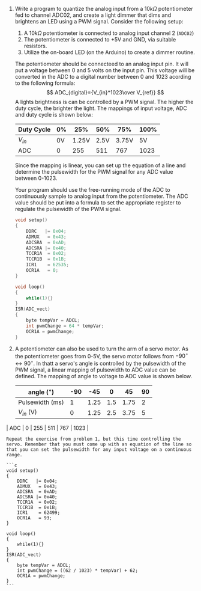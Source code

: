 1.  Write a program to quantize the analog input from a $10k\Omega$ potentiometer fed to channel ADC02, and create a light dimmer that dims and brightens an LED using a PWM signal. Consider the following setup:

    1.  A $10k\Omega$ potentiometer is connected to analog input channel 2 (`ADC02`)
    2.  The potentiometer is connected to +5V and GND, via suitable resistors.
    3.  Utilize the on-board LED (on the Arduino) to create a dimmer routine.

    The potentiometer should be connecteed to an analog input pin. It will put a voltage between 0 and 5 volts on the input pin. This voltage will be converted in the ADC to a digital number between 0 and 1023 acording to the following formula:
    $$
    ADC_{digital}={V_{in}*1023\over V_{ref}}
    $$
    A lights brightness is can be controlled by a PWM signal. The higher the duty cycle, the brighter the light. The mappings of input voltage, ADC and duty cycle is shown below:

    | Duty Cycle | 0%   | 25%   | 50%  | 75%   | 100% |
    | ---------- | ---- | ----- | ---- | ----- | ---- |
    | $V_{in}$   | 0V   | 1.25V | 2.5V | 3.75V | 5V   |
    | ADC        | 0    | 255   | 511  | 767   | 1023 |

    Since the mapping is linear, you can set up the equation of a line and determine the pulsewidth for the PWM signal for any ADC value between 0-1023. 

    Your program should use the free-running mode of the ADC to continuously sample to analog input from the potentiometer. The ADC value should be put into a formula to set the appropriate register to regulate the pulsewidth of the PWM signal.

    ```c
    void setup()
    {
        DDRC   |= 0x04;
        ADMUX   = 0x43;
        ADCSRA  = 0xAD;
        ADCSRA |= 0x40;
        TCCR1A  = 0x02;
        TCCR1B  = 0x1B;
        ICR1    = 62535;
        OCR1A   = 0;
    }
    
    void loop()
    {
        while(1){}
    }
    ISR(ADC_vect)
    {
        byte tempVar = ADCL;
        int pwmChange = 64 * tempVar;
    	OCR1A = pwmChange;
    }
    ```

2.  A potentiometer can also be used to turn the arm of a servo motor. As the potentiometer goes from 0-5V, the servo motor follows from $-90^\circ\leftrightarrow90^\circ$. In thatt a servo's angle is controlled by the pulsewidth of the PWM signal, a linear mapping of pulsewidth to ADC value can be defined. The mapping of angle to voltage to ADC value is shown below.

    | angle ($^\circ$) | -90  | -45  | 0    | 45   | 90   |
    | ---------------- | ---- | ---- | ---- | ---- | ---- |
    | Pulsewidth (ms)  | 1    | 1.25 | 1.5  | 1.75 | 2    |
    | $V_{in}$ (V)                | 0 | 1.25 | 2.5 | 3.75 | 5 |
| ADC | 0 | 255 | 511 | 767 | 1023 |
    
    Repeat the exercise from problem 1, but this time controlling the servo. Remember that you must come up with an equation of the line so that you can set the pulsewidth for any input voltage on a continuous range.
    
    ```c
    void setup()
    {
        DDRC   |= 0x04;
        ADMUX   = 0x43;
        ADCSRA  = 0xAD;
        ADCSRA |= 0x40;
        TCCR1A  = 0x02;
        TCCR1B  = 0x1B;
        ICR1    = 62499;
        OCR1A   = 93;
    }
    
    void loop()
    {
        while(1){}
    }
    ISR(ADC_vect)
    {
        byte tempVar = ADCL;
        int pwmChange = ((62 / 1023) * tempVar) + 62;
    	OCR1A = pwmChange;
    }
    ```
    
    